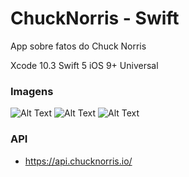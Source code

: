 ChuckNorris - Swift
===================

App sobre fatos do Chuck Norris

Xcode 10.3
Swift 5
iOS 9+
Universal

### Imagens
![Alt Text](https://github.com/juniorobici/master/ChuckNorris/Imagens/Tela1.png)
![Alt Text](https://github.com/juniorobici/master/ChuckNorris/Imagens/Tela2.png)
![Alt Text](https://github.com/juniorobici/master/ChuckNorris/Imagens/Tela3.png)

### API
 - https://api.chucknorris.io/